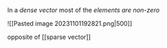In a *dense vector* most of the *elements are non-zero*

![[Pasted image 20231101192821.png|500]]

opposite of [[sparse vector]]
